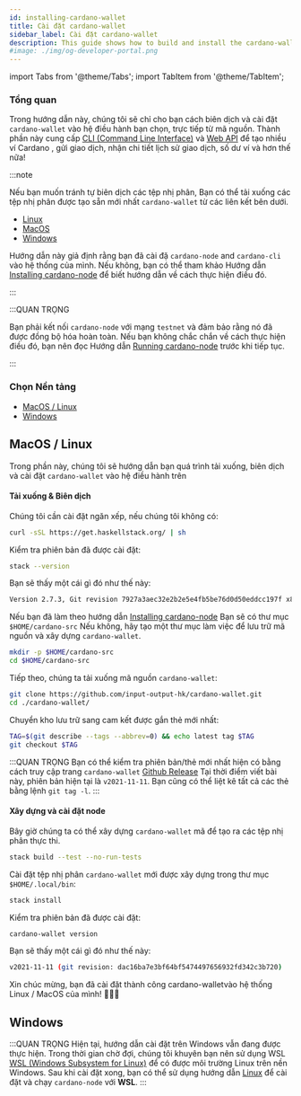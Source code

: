 ```yaml
---
id: installing-cardano-wallet
title: Cài đặt cardano-wallet
sidebar_label: Cài đặt cardano-wallet
description: This guide shows how to build and install the cardano-wallet from the source-code for all major Operating Systems
#image: ./img/og-developer-portal.png
--- 
```

import Tabs from '@theme/Tabs';
import TabItem from '@theme/TabItem';

### Tổng quan 

Trong hướng dẫn này, chúng tôi sẽ chỉ cho bạn cách biên dịch và cài đặt `cardano-wallet` vào hệ điều hành bạn chọn, trực tiếp từ mã nguồn. Thành phần này cung cấp [CLI (Command Line Interface)](https://en.wikipedia.org/wiki/Command-line_interface) và [Web API](https://en.wikipedia.org/wiki/Web_API) để tạo nhiều ví Cardano , gửi giao dịch, nhận chi tiết lịch sử giao dịch, số dư ví và hơn thế nữa!

:::note

Nếu bạn muốn tránh tự biên dịch các tệp nhị phân, Bạn có thể tải xuống các tệp nhị phân được tạo sẵn mới nhất `cardano-wallet` từ ​​các liên kết bên dưới. 

- [Linux](https://hydra.iohk.io/job/Cardano/cardano-wallet/cardano-wallet-linux64/latest)
- [MacOS](https://hydra.iohk.io/job/Cardano/cardano-wallet/cardano-wallet-macos64/latest)
- [Windows](https://hydra.iohk.io/job/Cardano/cardano-wallet/cardano-wallet-win64/latest)
  
Hướng dẫn này giả định rằng bạn đã cài đặ `cardano-node` and `cardano-cli` vào hệ thống của mình. Nếu không, bạn có thể tham khảo Hướng dẫn [Installing cardano-node](/docs/get-started/installing-cardano-node) để biết hướng dẫn về cách thực hiện điều đó.

:::

:::QUAN TRỌNG

Bạn phải kết nối `cardano-node` với mạng `testnet` và đảm bảo rằng nó đã được đồng bộ hóa hoàn toàn. Nếu bạn không chắc chắn về cách thực hiện điều đó, bạn nên đọc Hướng dẫn [Running cardano-node](/docs/getting-started/running-cardano) trước khi tiếp tục.

:::

### Chọn Nền tảng

* [MacOS / Linux](#macos--linux)
* [Windows](#windows)

## MacOS / Linux

Trong phần này, chúng tôi sẽ hướng dẫn bạn quá trình tải xuống, biên dịch và cài đặt `cardano-wallet` vào hệ điều hành trên  

#### Tải xuống & Biên dịch 

Chúng tôi cần cài đặt ngăn xếp, nếu chúng tôi không có:

```bash
curl -sSL https://get.haskellstack.org/ | sh
```

Kiểm tra phiên bản đã được cài đặt:
```bash
stack --version
```

Bạn sẽ thấy một cái gì đó như thế này:

```bash
Version 2.7.3, Git revision 7927a3aec32e2b2e5e4fb5be76d0d50eddcc197f x86_64 hpack-0.34.4
```

Nếu bạn đã làm theo hướng dẫn [Installing cardano-node](/docs/get-started/installing-cardano-node) Bạn sẽ có thư mục `$HOME/cardano-src` Nếu không, hãy tạo một thư mục làm việc để lưu trữ mã nguồn và xây dựng `cardano-wallet`.

```bash
mkdir -p $HOME/cardano-src
cd $HOME/cardano-src
```

Tiếp theo, chúng ta tải xuống mã nguồn `cardano-wallet`: 

```bash
git clone https://github.com/input-output-hk/cardano-wallet.git 
cd ./cardano-wallet/ 
```

Chuyển kho lưu trữ sang cam kết được gắn thẻ mới nhất:

```bash
TAG=$(git describe --tags --abbrev=0) && echo latest tag $TAG 
git checkout $TAG
```

:::QUAN TRỌNG
Bạn có thể kiểm tra phiên bản/thẻ mới nhất hiện có bằng cách truy cập trang `cardano-wallet` [Github Release](https://github.com/input-output-hk/cardano-wallet/releases) Tại thời điểm viết bài này, phiên bản hiện tại là  `v2021-11-11`. Bạn cũng có thể liệt kê tất cả các thẻ bằng lệnh `git tag -l`.
:::

#### Xây dựng và cài đặt node

Bây giờ chúng ta có thể xây dựng `cardano-wallet` mã để tạo ra các tệp nhị phân thực thi.

```bash
stack build --test --no-run-tests
```

Cài đặt tệp nhị phân `cardano-wallet` mới được xây dựng trong thư mục `$HOME/.local/bin`:

```bash
stack install
```

Kiểm tra phiên bản đã được cài đặt:

```bash
cardano-wallet version
```

Bạn sẽ thấy một cái gì đó như thế này:

```bash
v2021-11-11 (git revision: dac16ba7e3bf64bf5474497656932fd342c3b720)
```

Xin chúc mừng, bạn đã cài đặt thành công cardano-walletvào hệ thống Linux / MacOS của mình! 🎉🎉🎉
## Windows

:::QUAN TRỌNG
Hiện tại, hướng dẫn cài đặt trên Windows vẫn đang được thực hiện. Trong thời gian chờ đợi, chúng tôi khuyên bạn nên sử dụng WSL [WSL (Windows Subsystem for Linux)](https://docs.microsoft.com/en-us/windows/wsl/) để có được môi trường Linux trên nền Windows. Sau khi cài đặt xong, bạn có thể sử dụng hướng dẫn [Linux](#linux) để cài đặt và chạy `cardano-node` với **WSL**.
:::
